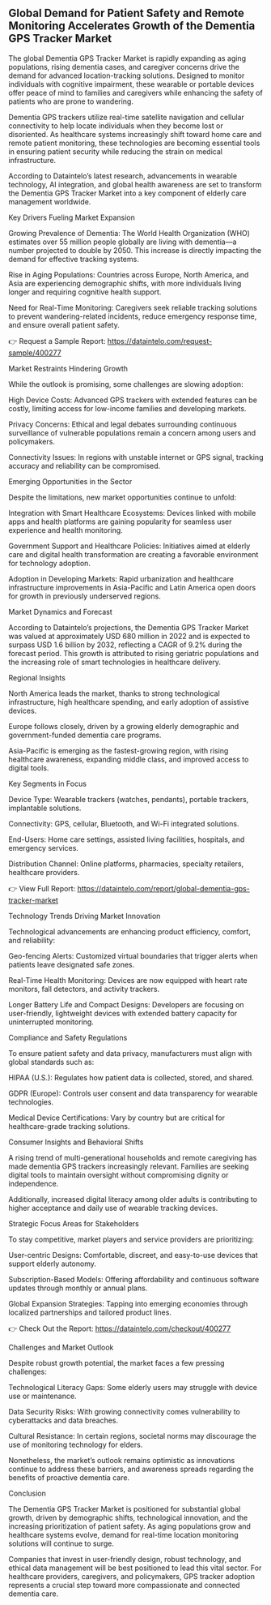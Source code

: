 ## Global Demand for Patient Safety and Remote Monitoring Accelerates Growth of the Dementia GPS Tracker Market

 The global Dementia GPS Tracker Market is rapidly expanding as aging populations, rising dementia cases, and caregiver concerns drive the demand for advanced location-tracking solutions. Designed to monitor individuals with cognitive impairment, these wearable or portable devices offer peace of mind to families and caregivers while enhancing the safety of patients who are prone to wandering.

Dementia GPS trackers utilize real-time satellite navigation and cellular connectivity to help locate individuals when they become lost or disoriented. As healthcare systems increasingly shift toward home care and remote patient monitoring, these technologies are becoming essential tools in ensuring patient security while reducing the strain on medical infrastructure.

According to Dataintelo’s latest research, advancements in wearable technology, AI integration, and global health awareness are set to transform the Dementia GPS Tracker Market into a key component of elderly care management worldwide.

Key Drivers Fueling Market Expansion

Growing Prevalence of Dementia: The World Health Organization (WHO) estimates over 55 million people globally are living with dementia—a number projected to double by 2050. This increase is directly impacting the demand for effective tracking systems.

Rise in Aging Populations: Countries across Europe, North America, and Asia are experiencing demographic shifts, with more individuals living longer and requiring cognitive health support.

Need for Real-Time Monitoring: Caregivers seek reliable tracking solutions to prevent wandering-related incidents, reduce emergency response time, and ensure overall patient safety.

👉 Request a Sample Report: https://dataintelo.com/request-sample/400277

Market Restraints Hindering Growth

While the outlook is promising, some challenges are slowing adoption:

High Device Costs: Advanced GPS trackers with extended features can be costly, limiting access for low-income families and developing markets.

Privacy Concerns: Ethical and legal debates surrounding continuous surveillance of vulnerable populations remain a concern among users and policymakers.

Connectivity Issues: In regions with unstable internet or GPS signal, tracking accuracy and reliability can be compromised.

Emerging Opportunities in the Sector

Despite the limitations, new market opportunities continue to unfold:

Integration with Smart Healthcare Ecosystems: Devices linked with mobile apps and health platforms are gaining popularity for seamless user experience and health monitoring.

Government Support and Healthcare Policies: Initiatives aimed at elderly care and digital health transformation are creating a favorable environment for technology adoption.

Adoption in Developing Markets: Rapid urbanization and healthcare infrastructure improvements in Asia-Pacific and Latin America open doors for growth in previously underserved regions.

Market Dynamics and Forecast

According to Dataintelo’s projections, the Dementia GPS Tracker Market was valued at approximately USD 680 million in 2022 and is expected to surpass USD 1.6 billion by 2032, reflecting a CAGR of 9.2% during the forecast period. This growth is attributed to rising geriatric populations and the increasing role of smart technologies in healthcare delivery.

Regional Insights

North America leads the market, thanks to strong technological infrastructure, high healthcare spending, and early adoption of assistive devices.

Europe follows closely, driven by a growing elderly demographic and government-funded dementia care programs.

Asia-Pacific is emerging as the fastest-growing region, with rising healthcare awareness, expanding middle class, and improved access to digital tools.

Key Segments in Focus

Device Type: Wearable trackers (watches, pendants), portable trackers, implantable solutions.

Connectivity: GPS, cellular, Bluetooth, and Wi-Fi integrated solutions.

End-Users: Home care settings, assisted living facilities, hospitals, and emergency services.

Distribution Channel: Online platforms, pharmacies, specialty retailers, healthcare providers.

👉 View Full Report: https://dataintelo.com/report/global-dementia-gps-tracker-market

Technology Trends Driving Market Innovation

Technological advancements are enhancing product efficiency, comfort, and reliability:

Geo-fencing Alerts: Customized virtual boundaries that trigger alerts when patients leave designated safe zones.

Real-Time Health Monitoring: Devices are now equipped with heart rate monitors, fall detectors, and activity trackers.

Longer Battery Life and Compact Designs: Developers are focusing on user-friendly, lightweight devices with extended battery capacity for uninterrupted monitoring.

Compliance and Safety Regulations

To ensure patient safety and data privacy, manufacturers must align with global standards such as:

HIPAA (U.S.): Regulates how patient data is collected, stored, and shared.

GDPR (Europe): Controls user consent and data transparency for wearable technologies.

Medical Device Certifications: Vary by country but are critical for healthcare-grade tracking solutions.

Consumer Insights and Behavioral Shifts

A rising trend of multi-generational households and remote caregiving has made dementia GPS trackers increasingly relevant. Families are seeking digital tools to maintain oversight without compromising dignity or independence.

Additionally, increased digital literacy among older adults is contributing to higher acceptance and daily use of wearable tracking devices.

Strategic Focus Areas for Stakeholders

To stay competitive, market players and service providers are prioritizing:

User-centric Designs: Comfortable, discreet, and easy-to-use devices that support elderly autonomy.

Subscription-Based Models: Offering affordability and continuous software updates through monthly or annual plans.

Global Expansion Strategies: Tapping into emerging economies through localized partnerships and tailored product lines.

👉 Check Out the Report: https://dataintelo.com/checkout/400277

Challenges and Market Outlook

Despite robust growth potential, the market faces a few pressing challenges:

Technological Literacy Gaps: Some elderly users may struggle with device use or maintenance.

Data Security Risks: With growing connectivity comes vulnerability to cyberattacks and data breaches.

Cultural Resistance: In certain regions, societal norms may discourage the use of monitoring technology for elders.

Nonetheless, the market’s outlook remains optimistic as innovations continue to address these barriers, and awareness spreads regarding the benefits of proactive dementia care.

Conclusion

The Dementia GPS Tracker Market is positioned for substantial global growth, driven by demographic shifts, technological innovation, and the increasing prioritization of patient safety. As aging populations grow and healthcare systems evolve, demand for real-time location monitoring solutions will continue to surge.

Companies that invest in user-friendly design, robust technology, and ethical data management will be best positioned to lead this vital sector. For healthcare providers, caregivers, and policymakers, GPS tracker adoption represents a crucial step toward more compassionate and connected dementia care.
